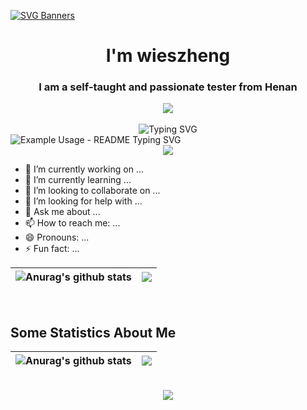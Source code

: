 [![SVG Banners](https://svg-banners.vercel.app/api?type=origin&text1=Welcom💖&width=1000&height=400)](https://github.com/Akshay090/svg-banners)
<h1 align="center">I'm wieszheng</h1>
<h3 align="center">I am a self-taught and passionate tester from Henan</h3>
<div align="center"> <img src="https://img.shields.io/badge/python-3.11-orange?style=for-the-badge&logo=python&logoColor=orange" /></div>
<br />
<div align="center"> <img src="https://readme-typing-svg.demolab.com?font=Fira+Code&pause=1000&lines=别怕过去的自己，如何生活的狼狈不堪；只有现在勇往直前的力量，才足以战胜遥不可及的梦想。路，一直在脚下，好好努力，明日必定越来越好。&size=27" alt="Typing SVG" /></div>
<img src="https://readme-typing-svg.demolab.com/?lines=别怕过去的自己，如何生活的狼狈不堪;只有现在勇往直前的力量，才足以战胜遥不可及的梦想。;路，一直在脚下，好好努力，明日必定越来越好。&font=Fira%20Code&center=true&width=380&height=50&duration=4000&pause=1000" alt="Example Usage - README Typing SVG">
<div align="center"> <a href="https://count.getloli.com"><img align="center" src="https://count.getloli.com/get/@wieszheng?theme=rule34"></a></div>

- 🔭 I’m currently working on ...
- 🌱 I’m currently learning ...
- 👯 I’m looking to collaborate on ...
- 🤔 I’m looking for help with ...
- 💬 Ask me about ...
- 📫 How to reach me: ...
- 😄 Pronouns: ...
- ⚡ Fun fact: ...


| <img align="center" src="https://github-readme-stats.vercel.app/api?username=wieszheng&show_icons=true&include_all_commits=true&theme=buefy&hide_border=true" alt="Anurag's github stats" /></a> | <img align="center" src="https://github-readme-stats.vercel.app/api/top-langs/?username=wieszheng&layout=compact&theme=buefy&hide_border=true" /></a> |
| ------------- | ------------- |
<br />


## Some Statistics About Me

| <img align="center" src="https://github-readme-stats.vercel.app/api?username=wieszheng&show_icons=true&title_color=ffffff&icon_color=bb2acf&text_color=daf7dc&bg_color=151515" alt="Anurag's github stats" /></a> | <img align="center" src="https://github-readme-stats.vercel.app/api/top-langs/?username=wieszheng&layout=compact&exclude_repo=wieszheng.github.io&title_color=ffffff&icon_color=bb2acf&text_color=daf7dc&bg_color=151515" /></a> |
| ------------- | ------------- |
<br />
<div align="center"> <img src="https://github-readme-activity-graph.vercel.app/graph?username=wieszheng&theme=xcode" /> </div>

